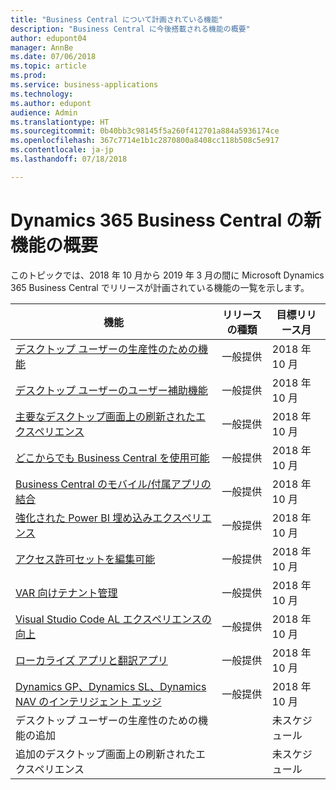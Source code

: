 ```yaml
---
title: "Business Central について計画されている機能"
description: "Business Central に今後搭載される機能の概要"
author: edupont04
manager: AnnBe
ms.date: 07/06/2018
ms.topic: article
ms.prod: 
ms.service: business-applications
ms.technology: 
ms.author: edupont
audience: Admin
ms.translationtype: HT
ms.sourcegitcommit: 0b40bb3c98145f5a260f412701a884a5936174ce
ms.openlocfilehash: 367c7714e1b1c2870800a8408cc118b508c5e917
ms.contentlocale: ja-jp
ms.lasthandoff: 07/18/2018

---
```

# <a name="summary-of-whats-new-in-dynamics-365-business-central"></a>Dynamics 365 Business Central の新機能の概要

このトピックでは、2018 年 10 月から 2019 年 3 月の間に Microsoft Dynamics 365 Business Central でリリースが計画されている機能の一覧を示します。



| 機能 | リリースの種類  |目標リリース月 |
|------------|----------|-------------|
| [デスクトップ ユーザーの生産性のための機能](high-productivity-user-experience.md) | 一般提供 |      2018 年 10 月  |
| [デスクトップ ユーザーのユーザー補助機能](/business-applications-release-notes/october18/dynamics365-business-central/high-productivity-user-experience#accessibility) |  一般提供 |       2018 年 10 月  |
| [主要なデスクトップ画面上の刷新されたエクスペリエンス](/business-applications-release-notes/october18/dynamics365-business-central/high-productivity-user-experience#refreshed-desktop-experience) |  一般提供 |        2018 年 10 月  |
| [どこからでも Business Central を使用可能](business-central-everywhere.md)|  一般提供  |       2018 年 10 月  |
| [Business Central のモバイル/付属アプリの結合](/business-applications-release-notes/october18/dynamics365-business-central/high-productivity-user-experience#access-from-anywhere) |  一般提供 |      2018 年 10 月    |
| [強化された Power BI 埋め込みエクスペリエンス](enhanced-power-bi-embed-experience.md)  | 一般提供    |      2018 年 10 月   |
| [アクセス許可セットを編集可能](editablepermissionsets.md)  | 一般提供    |      2018 年 10 月   |
| [VAR 向けテナント管理](var-tenant-administration.md)  | 一般提供    |      2018 年 10 月   |
| [Visual Studio Code AL エクスペリエンスの向上](visual-studio-code-improvements.md)  | 一般提供    |2018 年 10 月   |
| [ローカライズ アプリと翻訳アプリ](localization.md)      |  一般提供  |       2018 年 10 月   |
| [Dynamics GP、Dynamics SL、Dynamics NAV のインテリジェント エッジ](dynamics-intelligent-edge.md)   | 一般提供  |       2018 年 10 月|
| デスクトップ ユーザーの生産性のための機能の追加 |           |未スケジュール |
| 追加のデスクトップ画面上の刷新されたエクスペリエンス |           |未スケジュール |

